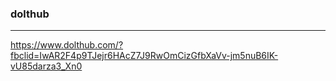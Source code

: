 ### dolthub
---
https://www.dolthub.com/?fbclid=IwAR2F4p9TJejr6HAcZ7J9RwOmCizGfbXaVv-jm5nuB6IK-vU85darza3_Xn0



```
```

```
```

```
```


